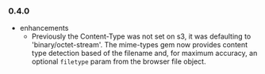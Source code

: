 ### 0.4.0

* enhancements
  * Previously the Content-Type was not set on s3, it was defaulting to 'binary/octet-stream'.
    The mime-types gem now provides content type detection based of the filename and, for maximum
    accuracy, an optional `filetype` param from the browser file object.
